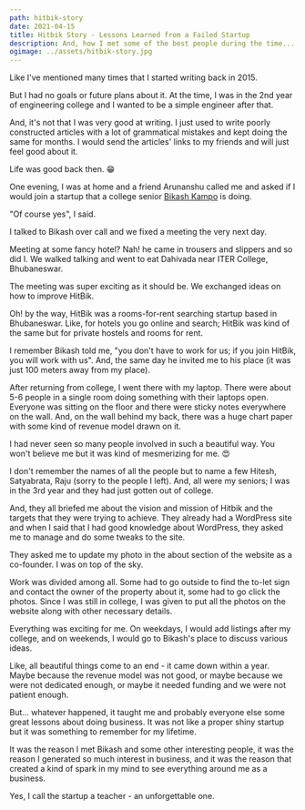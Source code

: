 ```yaml
---
path: hitbik-story
date: 2021-04-15
title: Hitbik Story - Lessons Learned from a Failed Startup
description: And, how I met some of the best people during the time...
ogimage: ../assets/hitbik-story.jpg
---
```


Like I've mentioned many times that I started writing back in 2015.

But I had no goals or future plans about it. At the time, I was in the 2nd year of engineering college and I wanted to be a simple engineer after that.

And, it's not that I was very good at writing. I just used to write poorly constructed articles with a lot of grammatical mistakes and kept doing the same for months. I would send the articles' links to my friends and will just feel good about it.

Life was good back then. 😁

One evening, I was at home and a friend Arunanshu called me and asked if I would join a startup that a college senior [Bikash Kampo](https://bikashkampo.com) is doing.

"Of course yes", I said.

I talked to Bikash over call and we fixed a meeting the very next day.

Meeting at some fancy hotel? Nah! he came in trousers and slippers and so did I. We walked talking and went to eat Dahivada near ITER College, Bhubaneswar.

The meeting was super exciting as it should be. We exchanged ideas on how to improve HitBik.

Oh! by the way, HitBik was a rooms-for-rent searching startup based in Bhubaneswar. Like, for hotels you go online and search; HitBik was kind of the same but for private hostels and rooms for rent.

I remember Bikash told me, "you don't have to work for us; if you join HitBik, you will work with us". And, the same day he invited me to his place (it was just 100 meters away from my place).

After returning from college, I went there with my laptop. There were about 5-6 people in a single room doing something with their laptops open. Everyone was sitting on the floor and there were sticky notes everywhere on the wall. And, on the wall behind my back, there was a huge chart paper with some kind of revenue model drawn on it.

I had never seen so many people involved in such a beautiful way. You won't believe me but it was kind of mesmerizing for me. 😍

I don't remember the names of all the people but to name a few Hitesh, Satyabrata, Raju (sorry to the people I left). And, all were my seniors; I was in the 3rd year and they had just gotten out of college.

And, they all briefed me about the vision and mission of Hitbik and the targets that they were trying to achieve. They already had a WordPress site and when I said that I had good knowledge about WordPress, they asked me to manage and do some tweaks to the site.

They asked me to update my photo in the about section of the website as a co-founder. I was on top of the sky.

Work was divided among all. Some had to go outside to find the to-let sign and contact the owner of the property about it, some had to go click the photos. Since I was still in college, I was given to put all the photos on the website along with other necessary details.

Everything was exciting for me. On weekdays, I would add listings after my college, and on weekends, I would go to Bikash's place to discuss various ideas.

Like, all beautiful things come to an end - it came down within a year. Maybe because the revenue model was not good, or maybe because we were not dedicated enough, or maybe it needed funding and we were not patient enough.

But... whatever happened, it taught me and probably everyone else some great lessons about doing business. It was not like a proper shiny startup but it was something to remember for my lifetime.

It was the reason I met Bikash and some other interesting people, it was the reason I generated so much interest in business, and it was the reason that created a kind of spark in my mind to see everything around me as a business.

Yes, I call the startup a teacher - an unforgettable one.